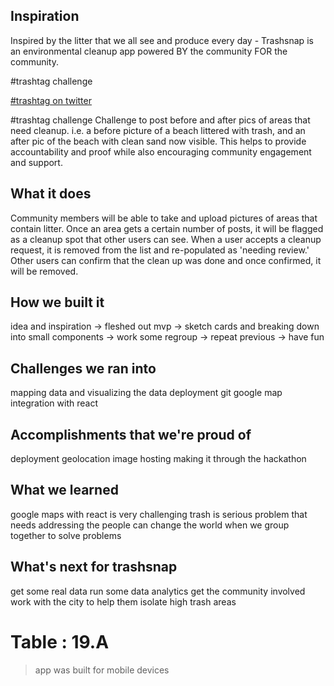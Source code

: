 ## Inspiration

Inspired by the litter that we all see and produce every day - Trashsnap is an environmental cleanup app powered BY the community FOR the community.

#trashtag challenge

[#trashtag on twitter](https://twitter.com/hashtag/trashtag?ref_src=twsrc%5Egoogle%7Ctwcamp%5Eserp%7Ctwgr%5Ehashtag)

#trashtag challenge
Challenge to post before and after pics of areas that need cleanup. i.e. a before picture of a beach littered with trash, and an after pic of the beach with clean sand now visible. This helps to provide accountability and proof while also encouraging community engagement and support.

## What it does

Community members will be able to take and upload pictures of areas that contain litter. Once an area gets a certain number of posts, it will be flagged as a cleanup spot that other users can see. When a user accepts a cleanup request, it is removed from the list and re-populated as 'needing review.' Other users can confirm that the clean up was done and once confirmed, it will be removed.

## How we built it

idea and inspiration -> fleshed out mvp -> sketch cards and breaking down into small components -> work some regroup -> repeat previous -> have fun

## Challenges we ran into

mapping data and visualizing the data
deployment
git
google map integration with react

## Accomplishments that we're proud of

deployment
geolocation
image hosting
making it through the hackathon

## What we learned

google maps with react is very challenging
trash is serious problem that needs addressing
the people can change the world when we group together to solve problems

## What's next for trashsnap

get some real data
run some data analytics
get the community involved
work with the city to help them isolate high trash areas

# Table : 19.A

> app was built for mobile devices
